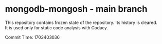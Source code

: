 # mongodb-mongosh - main branch

This repository contains frozen state of the repository.
Its history is cleared. It is used only for static code
analysis with Codacy.

Commit Time: 1703403036